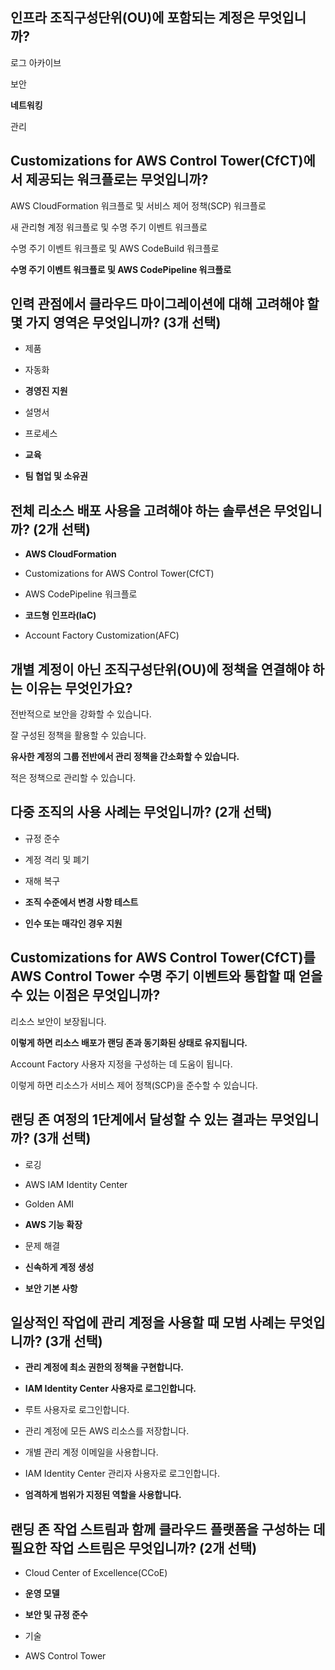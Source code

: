 ## 인프라 조직구성단위(OU)에 포함되는 계정은 무엇입니까?

로그 아카이브

보안

**네트워킹**

관리

## Customizations for AWS Control Tower(CfCT)에서 제공되는 워크플로는 무엇입니까?

AWS CloudFormation 워크플로 및 서비스 제어 정책(SCP) 워크플로

새 관리형 계정 워크플로 및 수명 주기 이벤트 워크플로

수명 주기 이벤트 워크플로 및 AWS CodeBuild 워크플로

**수명 주기 이벤트 워크플로 및 AWS CodePipeline 워크플로**

## 인력 관점에서 클라우드 마이그레이션에 대해 고려해야 할 몇 가지 영역은 무엇입니까? (3개 선택)

- 제품
    
- 자동화
    
- **경영진 지원**
    
- 설명서
    
- 프로세스
    
- **교육**
    
- **팀 협업 및 소유권**
## 전체 리소스 배포 사용을 고려해야 하는 솔루션은 무엇입니까? (2개 선택)

- **AWS CloudFormation**
    
- Customizations for AWS Control Tower(CfCT)
    
- AWS CodePipeline 워크플로
    
- **코드형 인프라(IaC)**
    
- Account Factory Customization(AFC)


## 개별 계정이 아닌 조직구성단위(OU)에 정책을 연결해야 하는 이유는 무엇인가요?

전반적으로 보안을 강화할 수 있습니다.

잘 구성된 정책을 활용할 수 있습니다.

**유사한 계정의 그룹 전반에서 관리 정책을 간소화할 수 있습니다.**

적은 정책으로 관리할 수 있습니다.


## 다중 조직의 사용 사례는 무엇입니까? (2개 선택)

- 규정 준수
    
- 계정 격리 및 폐기
    
- 재해 복구
    
- **조직 수준에서 변경 사항 테스트**
    
- **인수 또는 매각인 경우 지원**
## Customizations for AWS Control Tower(CfCT)를 AWS Control Tower 수명 주기 이벤트와 통합할 때 얻을 수 있는 이점은 무엇입니까?

리소스 보안이 보장됩니다.

**이렇게 하면 리소스 배포가 랜딩 존과 동기화된 상태로 유지됩니다.**

Account Factory 사용자 지정을 구성하는 데 도움이 됩니다.

이렇게 하면 리소스가 서비스 제어 정책(SCP)을 준수할 수 있습니다.


## 랜딩 존 여정의 1단계에서 달성할 수 있는 결과는 무엇입니까? (3개 선택)

- 로깅
    
- AWS IAM Identity Center
    
- Golden AMI
    
- **AWS 기능 확장**
    
- 문제 해결
    
- **신속하게 계정 생성**

- **보안 기본 사항**


## 일상적인 작업에 관리 계정을 사용할 때 모범 사례는 무엇입니까? (3개 선택)

- **관리 계정에 최소 권한의 정책을 구현합니다.**
    
- **IAM Identity Center 사용자로 로그인합니다.**
    
- 루트 사용자로 로그인합니다.
    
- 관리 계정에 모든 AWS 리소스를 저장합니다.
    
- 개별 관리 계정 이메일을 사용합니다.
    
- IAM Identity Center 관리자 사용자로 로그인합니다.
    
- **엄격하게 범위가 지정된 역할을 사용합니다.**


## 랜딩 존 작업 스트림과 함께 클라우드 플랫폼을 구성하는 데 필요한 작업 스트림은 무엇입니까? (2개 선택)

- Cloud Center of Excellence(CCoE)
    
- **운영 모델**
    
- **보안 및 규정 준수**
    
- 기술
    
- AWS Control Tower